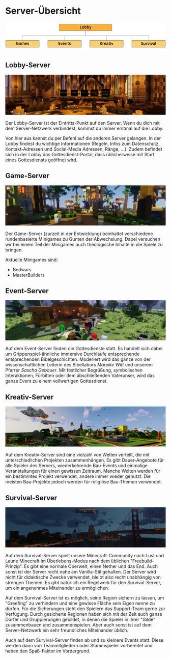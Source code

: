 # Server-Übersicht

![Image Server-Struktur](./images/Server-Struktur.png)

## Lobby-Server

![Image Lobby-Server](./images/server/Lobby.png)

Der Lobby-Server ist der Eintritts-Punkt auf den Server. Wenn du dich mit dem Server-Netzwerk verbindest, kommst du
immer erstmal auf die Lobby.

Von hier aus kannst du per Befehl auf die anderen Server gelangen. In der Lobby findest du wichtige Informationen
(Regeln, Infos zum Datenschutz, Kontakt-Adressen und Social-Media Adressen, Ränge, ...). Zudem befindet sich in der
Lobby das Gottesdienst-Portal, dass üblicherweise mit Start eines Gottesdiensts geöffnet wird.

## Game-Server

![Image Game-Server](./images/server/Games.png)

Der Game-Server (zurzeit in der Entwicklung) beinhaltet verschiedene rundenbasierte Minigames zu Gunten der
Abwechslung. Dabei versuchen wir bei einem Teil der Minigames auch theologische Inhalte in die Spiele zu bringen.

Aktuelle Minigames sind:

- Bedwars
- MasterBuilders

## Event-Server

![Image Event-Server](./images/server/Events.png)

Auf dem Event-Server finden die Gottesdienste statt. Es handelt sich dabei um Grippenspiel-ähnliche immersive
Durchläufe entsprechende entsprechenden Bibelgeschichten. Moderiert wird das ganze von der wissenschaftlichen
Leiterin des Bibellabors _Mareike Witt_ und unserem Pfarrer _Sascha Gebauer_. Mit festlicher Begrüßung, symbolischen
Interaktionen, Fürbitten oder dem abschließenden Vaterunser, wird das ganze Event zu einem vollwertigen Gottesdienst.

## Kreativ-Server

![Image Kreativ-Server](./images/server/Kreativ.png)

Auf dem Kreativ-Server sind eine vielzahl von Welten verteilt, die mit unterschiedlichen Projekten zusammenhängen.
Es gibt Dauer-Angebote für alle Spieler des Servers, wiederkehrende Bau-Events und einmalige Veranstaltungen für
einen gewissen Zeitraum. Manche Welten werden für ein bestimmtes Projekt verwendet, andere immer wieder genutzt. Die
meisten Bau-Projekte jedoch werden für religiöse Bau-Themen verwendet.

## Survival-Server

![Image Survival-Server](./images/server/Survival.png)

Auf dem Survival-Server spielt unsere Minecraft-Community nach Lust und Laune Minecraft im Überlebens-Modus nach dem
üblichen "Freebuild-Prinzip". Es gibt eine normale Oberwelt, einen Nether und das End. Auch sonst ist der Server
recht nahe am Vanilla-Stil gehalten. Der Server wird nicht für didaktische Zwecke verwendet, bleibt also recht
unabhängig von strengen Themen. Es gibt natürlich ein Regelwerk für den Survival-Server, um ein angenehmes
Miteinander zu ermöglichen.

Auf dem Survival-Server ist es möglich, seine Region sichern zu lassen, um "Greefing" zu verhindern und eine gewisse
Fläche sein Eigen nenne zu dürfen. Für die Sicherungen steht den Spielern das Support-Team gerne zur Verfügung.
Durch gesicherte Regionen haben sich mit der Zeit auch ganze Dörfer und Gruppierungen gebildet, in denen die Spieler
in ihrer "Gilde" zusammenbauen und zusammenspielen. Aber auch sonst ist auf dem Server-Netzwerk ein sehr
freundliches Miteinander üblich.

Auch auf dem Survival-Server finden ab und zu kleinere Events statt. Diese werden dann von Teammitgliedern oder
Stammspieler vorbereitet und haben den Spaß-Faktor im Vordergrund.